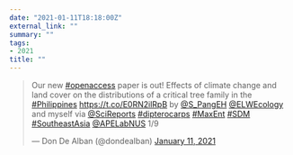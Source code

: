 ```yaml
---
date: "2021-01-11T18:18:00Z"
external_link: ""
summary: ""
tags:
- 2021
title: ""
---
```

<blockquote class="twitter-tweet" data-width="350"><p lang="en" dir="ltr">Our new <a href="https://twitter.com/hashtag/openaccess?src=hash&amp;ref_src=twsrc%5Etfw">#openaccess</a> paper is out! Effects of climate change and land cover on the distributions of a critical tree family in the <a href="https://twitter.com/hashtag/Philippines?src=hash&amp;ref_src=twsrc%5Etfw">#Philippines</a> <a href="https://t.co/E0RN2ilRpB">https://t.co/E0RN2ilRpB</a> by <a href="https://twitter.com/S_PangEH?ref_src=twsrc%5Etfw">@S_PangEH</a> <a href="https://twitter.com/ELWEcology?ref_src=twsrc%5Etfw">@ELWEcology</a> and myself via <a href="https://twitter.com/SciReports?ref_src=twsrc%5Etfw">@SciReports</a> <a href="https://twitter.com/hashtag/dipterocarps?src=hash&amp;ref_src=twsrc%5Etfw">#dipterocarps</a> <a href="https://twitter.com/hashtag/MaxEnt?src=hash&amp;ref_src=twsrc%5Etfw">#MaxEnt</a> <a href="https://twitter.com/hashtag/SDM?src=hash&amp;ref_src=twsrc%5Etfw">#SDM</a> <a href="https://twitter.com/hashtag/SoutheastAsia?src=hash&amp;ref_src=twsrc%5Etfw">#SoutheastAsia</a> <a href="https://twitter.com/APELabNUS?ref_src=twsrc%5Etfw">@APELabNUS</a> 1/9</p>&mdash; Don De Alban (@dondealban) <a href="https://twitter.com/dondealban/status/1348575114657296385?ref_src=twsrc%5Etfw">January 11, 2021</a></blockquote> <script async src="https://platform.twitter.com/widgets.js" charset="utf-8"></script>